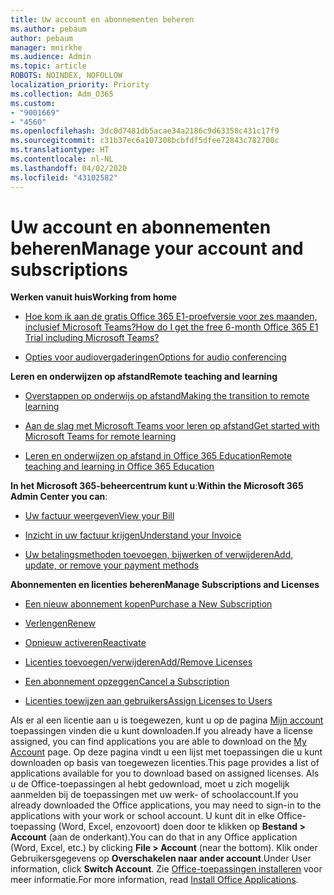 ```yaml
---
title: Uw account en abonnementen beheren
ms.author: pebaum
author: pebaum
manager: mnirkhe
ms.audience: Admin
ms.topic: article
ROBOTS: NOINDEX, NOFOLLOW
localization_priority: Priority
ms.collection: Adm_O365
ms.custom:
- "9001669"
- "4560"
ms.openlocfilehash: 3dc0d7481db5acae34a2186c9d63358c431c17f9
ms.sourcegitcommit: c31b37ec6a107308bcbfdf5dfee72843c782700c
ms.translationtype: HT
ms.contentlocale: nl-NL
ms.lasthandoff: 04/02/2020
ms.locfileid: "43102582"
---
```

# <a name="manage-your-account-and-subscriptions"></a><span data-ttu-id="ec405-102">Uw account en abonnementen beheren</span><span class="sxs-lookup"><span data-stu-id="ec405-102">Manage your account and subscriptions</span></span>

<span data-ttu-id="ec405-103">**Werken vanuit huis**</span><span class="sxs-lookup"><span data-stu-id="ec405-103">**Working from home**</span></span>
- [<span data-ttu-id="ec405-104">Hoe kom ik aan de gratis Office 365 E1-proefversie voor zes maanden, inclusief Microsoft Teams?</span><span class="sxs-lookup"><span data-stu-id="ec405-104">How do I get the free 6-month Office 365 E1 Trial including Microsoft Teams?</span></span>](https://docs.microsoft.com/MicrosoftTeams/e1-trial-license)

- [<span data-ttu-id="ec405-105">Opties voor audiovergaderingen</span><span class="sxs-lookup"><span data-stu-id="ec405-105">Options for audio conferencing</span></span>](https://docs.microsoft.com/alchemyinsights/options-for-audio-conferencing)

<span data-ttu-id="ec405-106">**Leren en onderwijzen op afstand**</span><span class="sxs-lookup"><span data-stu-id="ec405-106">**Remote teaching and learning**</span></span>

- [<span data-ttu-id="ec405-107">Overstappen op onderwijs op afstand</span><span class="sxs-lookup"><span data-stu-id="ec405-107">Making the transition to remote learning</span></span>](https://www.microsoft.com/education/remote-learning)

- [<span data-ttu-id="ec405-108">Aan de slag met Microsoft Teams voor leren op afstand</span><span class="sxs-lookup"><span data-stu-id="ec405-108">Get started with Microsoft Teams for remote learning</span></span>](https://docs.microsoft.com/MicrosoftTeams/remote-learning-edu)

- [<span data-ttu-id="ec405-109">Leren en onderwijzen op afstand in Office 365 Education</span><span class="sxs-lookup"><span data-stu-id="ec405-109">Remote teaching and learning in Office 365 Education</span></span>](https://docs.microsoft.com/MicrosoftTeams/remote-learning-edu)

<span data-ttu-id="ec405-110">**In het Microsoft 365-beheercentrum kunt u**:</span><span class="sxs-lookup"><span data-stu-id="ec405-110">**Within the Microsoft 365 Admin Center you can**:</span></span> 

- [<span data-ttu-id="ec405-111">Uw factuur weergeven</span><span class="sxs-lookup"><span data-stu-id="ec405-111">View your Bill</span></span>](https://docs.microsoft.com/microsoft-365/commerce/billing-and-payments/view-your-bill-or-invoice) 

- [<span data-ttu-id="ec405-112">Inzicht in uw factuur krijgen</span><span class="sxs-lookup"><span data-stu-id="ec405-112">Understand your Invoice</span></span>](https://docs.microsoft.com/microsoft-365/commerce/billing-and-payments/understand-your-invoice)

- [<span data-ttu-id="ec405-113">Uw betalingsmethoden toevoegen, bijwerken of verwijderen</span><span class="sxs-lookup"><span data-stu-id="ec405-113">Add, update, or remove your payment methods</span></span>](https://docs.microsoft.com/microsoft-365/commerce/billing-and-payments/add-update-or-remove-credit-card-or-bank-account)

<span data-ttu-id="ec405-114">**Abonnementen en licenties beheren**</span><span class="sxs-lookup"><span data-stu-id="ec405-114">**Manage Subscriptions and Licenses**</span></span> 

- [<span data-ttu-id="ec405-115">Een nieuw abonnement kopen</span><span class="sxs-lookup"><span data-stu-id="ec405-115">Purchase a New Subscription</span></span>](https://docs.microsoft.com/microsoft-365/commerce/subscriptions/upgrade-to-different-plan)

- [<span data-ttu-id="ec405-116">Verlengen</span><span class="sxs-lookup"><span data-stu-id="ec405-116">Renew</span></span>](https://docs.microsoft.com/microsoft-365/commerce/subscriptions/renew-your-subscription) 

- [<span data-ttu-id="ec405-117">Opnieuw activeren</span><span class="sxs-lookup"><span data-stu-id="ec405-117">Reactivate</span></span>](https://docs.microsoft.com/microsoft-365/commerce/subscriptions/reactivate-your-subscription)

- [<span data-ttu-id="ec405-118">Licenties toevoegen/verwijderen</span><span class="sxs-lookup"><span data-stu-id="ec405-118">Add/Remove Licenses</span></span>](https://docs.microsoft.com/microsoft-365/commerce/licenses/buy-licenses)

- [<span data-ttu-id="ec405-119">Een abonnement opzeggen</span><span class="sxs-lookup"><span data-stu-id="ec405-119">Cancel a Subscription</span></span>](https://docs.microsoft.com/microsoft-365/commerce/subscriptions/cancel-your-subscription)

- [<span data-ttu-id="ec405-120">Licenties toewijzen aan gebruikers</span><span class="sxs-lookup"><span data-stu-id="ec405-120">Assign Licenses to Users</span></span>](https://docs.microsoft.com/microsoft-365/admin/manage/assign-licenses-to-users)

<span data-ttu-id="ec405-121">Als er al een licentie aan u is toegewezen, kunt u op de pagina [Mijn account](https://portal.office.com/account/#installs) toepassingen vinden die u kunt downloaden.</span><span class="sxs-lookup"><span data-stu-id="ec405-121">If you already have a license assigned, you can find applications you are able to download on the [My Account](https://portal.office.com/account/#installs) page.</span></span> <span data-ttu-id="ec405-122">Op deze pagina vindt u een lijst met toepassingen die u kunt downloaden op basis van toegewezen licenties.</span><span class="sxs-lookup"><span data-stu-id="ec405-122">This page provides a list of applications available for you to download based on assigned licenses.</span></span> <span data-ttu-id="ec405-123">Als u de Office-toepassingen al hebt gedownload, moet u zich mogelijk aanmelden bij de toepassingen met uw werk- of schoolaccount.</span><span class="sxs-lookup"><span data-stu-id="ec405-123">If you already downloaded the Office applications, you may need to sign-in to the applications with your work or school account.</span></span> <span data-ttu-id="ec405-124">U kunt dit in elke Office-toepassing (Word, Excel, enzovoort) doen door te klikken op **Bestand > Account** (aan de onderkant).</span><span class="sxs-lookup"><span data-stu-id="ec405-124">You can do that in any Office application (Word, Excel, etc.) by clicking **File > Account** (near the bottom).</span></span> <span data-ttu-id="ec405-125">Klik onder Gebruikersgegevens op **Overschakelen naar ander account**.</span><span class="sxs-lookup"><span data-stu-id="ec405-125">Under User information, click **Switch Account**.</span></span> <span data-ttu-id="ec405-126">Zie [Office-toepassingen installeren](https://docs.microsoft.com/microsoft-365/admin/setup/install-applications) voor meer informatie.</span><span class="sxs-lookup"><span data-stu-id="ec405-126">For more information, read [Install Office Applications](https://docs.microsoft.com/microsoft-365/admin/setup/install-applications).</span></span> 
